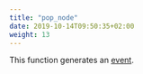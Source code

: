 ```yaml
---
title: "pop_node"
date: 2019-10-14T09:50:35+02:00
weight: 13
---
```


This function generates an [event](../../events).
